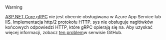 > [!WARNING]
> [ASP.NET Core gRPC](xref:grpc/index) nie jest obecnie obsługiwana w Azure App Service lub IIS. Implementacja http/2 protokołu HTTP. sys nie obsługuje nagłówków końcowych odpowiedzi HTTP, które gRPC opierają się na. Aby uzyskać więcej informacji, zobacz [ten problem](https://github.com/dotnet/AspNetCore/issues/9020)w serwisie GitHub.
